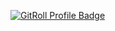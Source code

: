 
<a href="https://gitroll.io/profile/uJanc7o0p4NhimID1XGf5SGxQhk72" target="_blank"><img src="https://gitroll.io/api/badges/profiles/v1/uJanc7o0p4NhimID1XGf5SGxQhk72" alt="GitRoll Profile Badge"/></a>


<!--
**shivansh2310/shivansh2310** is a ✨ _special_ ✨ repository because its `README.md` (this file) appears on your GitHub profile.

Here are some ideas to get you started:

- 🔭 I’m currently working on ...
- 🌱 I’m currently learning ...
- 👯 I’m looking to collaborate on ...
- 🤔 I’m looking for help with ...
- 💬 Ask me about ...
- 📫 How to reach me: ...
- 😄 Pronouns: ...
- ⚡ Fun fact: ...
-->
